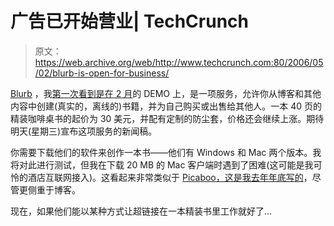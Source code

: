 # 广告已开始营业| TechCrunch

> 原文：<https://web.archive.org/web/http://www.techcrunch.com:80/2006/05/02/blurb-is-open-for-business/>

 [](https://web.archive.org/web/20160330041337/http://www.blurb.com/) [Blurb](https://web.archive.org/web/20160330041337/http://www.blurb.com/) ，我[第一次看到是在 2 月](https://web.archive.org/web/20160330041337/http://www.techcrunch.com/2006/02/07/a-taste-of-demo-2006/)的 DEMO 上，是一项服务，允许你从博客和其他内容中创建(真实的，离线的)书籍，并为自己购买或出售给其他人。一本 40 页的精装咖啡桌书的起价为 30 美元，并配有定制的防尘套，价格还会继续上涨。期待明天(星期三)宣布这项服务的新闻稿。

你需要下载他们的软件来创作一本书——他们有 Windows 和 Mac 两个版本。我将对此进行测试，但我在下载 20 MB 的 Mac 客户端时遇到了困难(这可能是我可怜的酒店互联网接入)。这看起来非常类似于 [Picaboo，这是我去年年底写的](https://web.archive.org/web/20160330041337/http://www.techcrunch.com/2005/10/31/tag-camp-photo-album-with-picadoo/)，尽管更侧重于博客。

现在，如果他们能以某种方式让超链接在一本精装书里工作就好了…